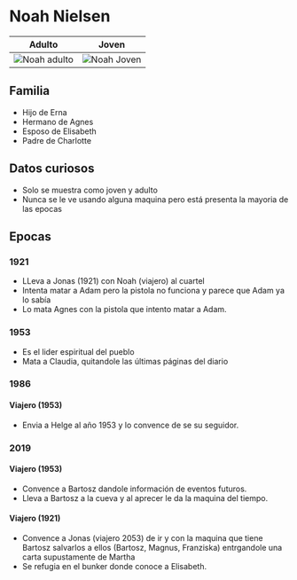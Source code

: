 # Noah Nielsen

| Adulto | Joven
| --- | ---
| <img src="https://vignette.wikia.nocookie.net/dark-netflix/images/4/4e/Portal_%E2%80%93_Noah.jpg/revision/latest/scale-to-width-down/350?cb=20171203223020" alt="Noah adulto"> | <img src="https://vignette.wikia.nocookie.net/dark-netflix/images/5/54/Noah-young.PNG/revision/latest/scale-to-width-down/350?cb=20190622163012" alt="Noah Joven">


## Familia

* Hijo de Erna
* Hermano de Agnes
* Esposo de Elisabeth
* Padre de Charlotte

## Datos curiosos

* Solo se muestra como joven y adulto
* Nunca se le ve usando alguna maquina pero está presenta la mayoria de las epocas

## Epocas

### 1921

* LLeva a Jonas (1921) con Noah (viajero) al cuartel
* Intenta matar a Adam pero la pistola no funciona y parece que Adam ya lo sabía
* Lo mata Agnes con la pistola que intento matar a Adam.

### 1953

* Es el lider espiritual del pueblo
* Mata  a Claudia, quitandole las últimas páginas del diario

### 1986

#### Viajero (1953)
* Envia a  Helge al año 1953 y lo convence de se su seguidor.

### 2019

#### Viajero (1953)
* Convence a Bartosz dandole información de eventos futuros.
* Lleva a Bartosz a la cueva y al aprecer le da la maquina del tiempo.

#### Viajero (1921)
* Convence a Jonas (viajero 2053) de ir y con la maquina que tiene Bartosz salvarlos a ellos (Bartosz, Magnus, Franziska) entrgandole una carta supustamente de Martha
* Se refugia en el bunker donde conoce a Elisabeth.

